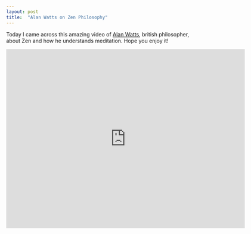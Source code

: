 ```yaml
---
layout: post
title:  "Alan Watts on Zen Philosophy"
---
```


Today I came across this amazing video of [Alan Watts](https://en.wikipedia.org/wiki/Alan_Watts), british philosopher, about Zen and how he understands meditation. Hope you enjoy it!



<iframe src="https://archive.org/embed/zenandnow" width="640" height="480" frameborder="0" webkitallowfullscreen="true" mozallowfullscreen="true" allowfullscreen></iframe>


